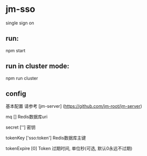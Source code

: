 # jm-sso

single sign on

## run:

npm start

## run in cluster mode:

npm run cluster

## config

基本配置 请参考 [jm-server] (https://github.com/jm-root/jm-server)

mq [] Redis数据库uri

secret [''] 密钥

tokenKey ['sso:token'] Redis数据库主键

tokenExpire [0] Token 过期时间, 单位秒(可选, 默认0永远不过期)
